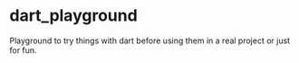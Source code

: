# dart_playground
Playground to try things with dart before using them in a real project or just for fun.
